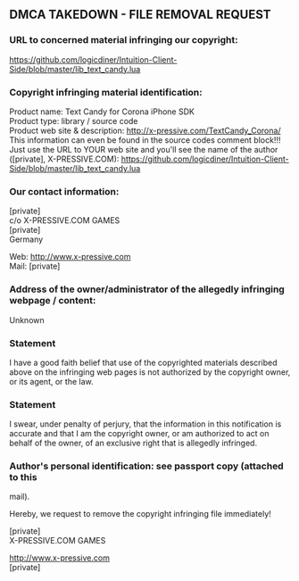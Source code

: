 ## DMCA TAKEDOWN - FILE REMOVAL REQUEST

### URL to concerned material infringing our copyright:

<https://github.com/logicdiner/Intuition-Client-Side/blob/master/lib_text_candy.lua>

### Copyright infringing material identification:

Product name: Text Candy for Corona iPhone SDK<br />
Product type: library / source code <br />
Product web site & description: <http://x-pressive.com/TextCandy_Corona/><br />
This information can even be found in the source codes comment block!!! Just
use the URL to YOUR web site and you'll see the name of the author ([private], X-PRESSIVE.COM):
<https://github.com/logicdiner/Intuition-Client-Side/blob/master/lib_text_candy.lua>

### Our contact information:

[private]<br />
c/o X-PRESSIVE.COM GAMES<br />
[private]<br />
Germany

Web: <http://www.x-pressive.com> <br />
Mail: [private]

### Address of the owner/administrator of the allegedly infringing webpage /  content:

Unknown

### Statement

I have a good faith belief that use of the copyrighted materials described
above on the infringing web pages is not authorized by the copyright owner,
or its agent, or the law.

### Statement

I swear, under penalty of perjury, that the information in this notification
is accurate and that I am the copyright owner, or am authorized to act on
behalf of the owner, of an exclusive right that is allegedly infringed.

### Author's personal identification: see passport copy (attached to this
mail).

Hereby, we request to remove the copyright infringing file immediately!

[private]<br />
X-PRESSIVE.COM GAMES

<http://www.x-pressive.com> <br />
[private]
